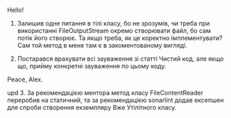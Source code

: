 Hello!

1. Залишив одне питання в тілі класу, бо не зрозумів, чи треба при використанні FileOutputStream
окремо створювати файл, бо сам потік його створює.
Та якщо треба, як це коректно імплементувати?
Сам той метод в мене там є в закоментованому вигляді.

2. Постарався врахувати всі зауваження зі статті Чистий код, але якщо що,
прийму конкретні зауваження по цьому коду.



Peace,
Alex. 

upd
3. За рекомендацією ментора метод класу FileContentReader переробив на статичний,
та за рекомендацією sonarlint додав ексепшен для спроби створення екземпляру Вже Утілітного класу.